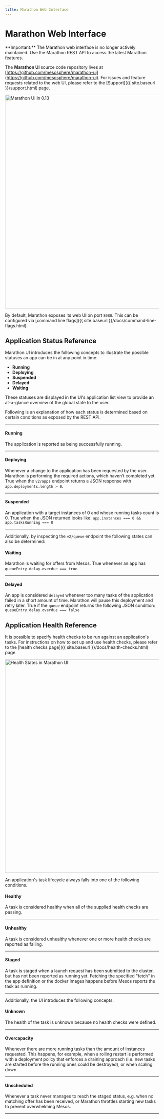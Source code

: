 ```yaml
---
title: Marathon Web Interface
---
```


# Marathon Web Interface

<div class="alert alert-danger" role="alert">		
<span class="glyphicon glyphicon-exclamation-sign" aria-hidden="true"></span>
**Important:** The Marathon web interface is no longer actively maintained. Use the Marathon REST API to access the latest Marathon features.
</div>

The **Marathon UI** source code repository lives at [https://github.com/mesosphere/marathon-ui](https://github.com/mesosphere/marathon-ui).
For issues and feature requests related to the web UI, please refer to the [Support]({{ site.baseurl }}/support.html) page.

<img src="{{ site.baseurl }}/img/marathon-ui-0.13.png" width="700" alt="Marathon UI in 0.13">

By default, Marathon exposes its web UI on port `8080`. This can be configured
via [command line flags]({{ site.baseurl }}/docs/command-line-flags.html).

## Application Status Reference
Marathon UI introduces the following concepts to illustrate the possible statuses
an app can be in at any point in time:

- **Running**
- **Deploying**
- **Suspended**
- **Delayed**
- **Waiting**

These statuses are displayed in the UI's application list view to provide an
at-a-glance overview of the global state to the user.

Following is an explanation of how each status is determined based on certain
conditions as exposed by the REST API.

-----------

#### Running
The application is reported as being successfully running.

-----------

#### Deploying
Whenever a change to the application has been requested by the user. Marathon is
performing the required actions, which haven't completed yet.
True when the `v2/apps` endpoint returns a JSON response with
`app.deployments.length > 0`.

-----------

#### Suspended
An application with a target instances of 0 and whose running tasks count is 0.
True when the JSON returned looks like:
`app.instances === 0 && app.tasksRunning === 0`

-----------

Additionally, by inspecting the `v2/queue` endpoint the following states can
also be determined:

#### Waiting
Marathon is waiting for offers from Mesos. True whenever an app has
`queueEntry.delay.overdue === true`.

-----------

#### Delayed
An app is considered `delayed` whenever too many tasks of the application failed
 in a short amount of time. Marathon will pause this deployment and retry later.
True if the `queue` endpoint returns the following JSON condition:
`queueEntry.delay.overdue === false`

## Application Health Reference
It is possible to specify health checks to be run against an application's
tasks. For instructions on how to set up and use health checks, please refer to the
[health checks page]({{ site.baseurl }}/docs/health-checks.html) page.

<img src="{{ site.baseurl }}/img/marathon-ui-health.png" width="700" alt="Health States in Marathon UI">

An application's task lifecycle always falls into one of the following
conditions.

#### Healthy
A task is considered healthy when all of the supplied health checks are
passing.

-----------

#### Unhealthy
A task is considered unhealthy whenever one or more health checks are reported
as failing.

-----------

#### Staged
A task is staged when a launch request has been submitted to the cluster, but
has not been reported as running yet. Fetching the specified "fetch" in the app
definition or the docker images happens before Mesos reports the task as
running.

-----------

Additionally, the UI introduces the following concepts.

#### Unknown
The health of the task is unknown because no health checks were defined.

-----------

#### Overcapacity
Whenever there are more running tasks than the amount of instances requested.
This happens, for example, when a rolling restart is performed with a deployment
policy that enforces a draining approach (i.e. new tasks are started before the
running ones could be destroyed), or when scaling down.

-----------

#### Unscheduled
Whenever a task never manages to reach the staged status, e.g. when no
matching offer has been received, or Marathon throttles starting new tasks to
prevent overwhelming Mesos.

-----------
